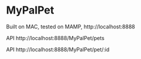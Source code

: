# MyPalPet

Built on MAC, tested on MAMP, http://localhost:8888

API http://localhost:8888/MyPalPet/pets

API http://localhost:8888/MyPalPet/pet/:id
